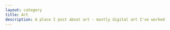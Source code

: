 ```yaml
---
layout: category
title: Art
description: A place I post about art - mostly digital art I've worked on.
---
```

